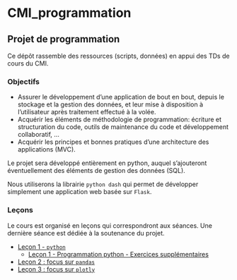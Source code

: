 # CMI_programmation
## Projet de programmation

Ce dépôt rassemble des ressources (scripts, données) en appui des TDs de cours du CMI.

### Objectifs

- Assurer le développement d’une application de bout en bout, depuis le stockage et la gestion des données, et leur mise à disposition à l’utilisateur après traitement effectué à la volée.
- Acquérir les éléments de méthodologie de programmation: écriture et structuration du code, outils de maintenance du code et développement collaboratif, …
- Acquérir les principes et bonnes pratiques d’une architecture des applications (MVC).

Le projet sera développé entièrement en python, auquel s’ajouteront éventuellement des éléments de gestion des données (SQL).

Nous utiliserons la librairie `python dash` qui permet de développer simplement une application web basée sur `Flask`. 

### Leçons

Le cours est organisé en leçons qui correspondront aux séances. Une dernière séance est dédiée à la soutenance du projet.

- [Leçon 1 - `python`](./Lecon_1_python/)
  - [Leçon 1 - Programmation python - Exercices supplémentaires](./Lecon_1_python/Lecon_1_1.md)
- [Leçon 2 : focus sur `pandas`](./Lecon_2_pandas/)
- [Leçon 3 : focus sur `plotly`](./Lecon_3_plotly/)

